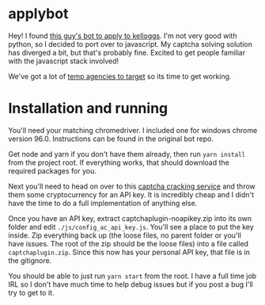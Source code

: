 # applybot
Hey! I found [this guy's bot to apply to kelloggs](https://github.com/SeanDaBlack/KelloggBot).
I'm not very good with python, so I decided to port over to javascript. My captcha solving
solution has diverged a bit, but that's probably fine. Excited to get people familiar with the 
javascript stack involved!

We've got a lot of [temp agencies to target](https://www.reddit.com/r/antiwork/comments/rdiffe/kellogs_is_now_attempting_to_use_outside_agencies/)
so its time to get working.


# Installation and running
You'll need your matching chromedriver. I included one for windows chrome version 96.0. Instructions
can be found in the original bot repo.

Get node and yarn if you don't have them already, then run `yarn install` from the project root. If
everything works, that should download the required packages for you.

Next you'll need to head on over to this [captcha cracking service](https://anti-captcha.com/) and
throw them some cryptocurrency for an API key. It is incredibly cheap and I didn't have the time to
do a full implementation of anything else.

Once you have an API key, extract captchaplugin-noapikey.zip into its own folder and edit 
`./js/config_ac_api_key.js`. You'll see a place to put the key inside. Zip everything back up
(the loose files, no parent folder or you'll have issues. The root of the zip should be the 
loose files) into a file called `captchaplugin.zip`. Since this now has your personal API key,
that file is in the gitignore.

You should be able to just run `yarn start` from the root. I have a full time job IRL so I don't have
much time to help debug issues but if you post a bug I'll try to get to it.